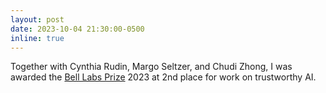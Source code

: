 ```yaml
---
layout: post
date: 2023-10-04 21:30:00-0500
inline: true
---
```


Together with Cynthia Rudin, Margo Seltzer, and Chudi Zhong, I was awarded the [Bell Labs Prize](https://twitter.com/BellLabs/status/1709742240958996892](https://cs.duke.edu/news/duke-cs-wins-second-place-bell-labs-2023-prize-competition)https://cs.duke.edu/news/duke-cs-wins-second-place-bell-labs-2023-prize-competition) 2023 at 2nd place for work on trustworthy AI.
